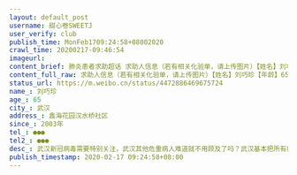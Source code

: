 ```yaml
---
layout: default_post
username: 甜心卷SWEETJ
user_verify: club
publish_time: MonFeb1709:24:58+08002020
crawl_time: 20200217-09:46:54
imageurl: 
content_brief: 肺炎患者求助超话 求助人信息（若有相关化验单，请上传图片）【姓名】刘巧珍【年龄】65【所在城市】武汉【所在小区、社区】鑫海花园 汉水桥社区【患病时间】2003年【联系方式】●●●【其他紧急联系人】●●●【病情描述】武汉新冠病毒需要特别关注，武汉其他危重病人难道就不 ...全文
content_full_raw: 求助人信息（若有相关化验单，请上传图片）【姓名】刘巧珍【年龄】65【所在城市】武汉【所在小区、社区】鑫海花园汉水桥社区【患病时间】2003年【联系方式】●●●【其他紧急联系人】●●●【病情描述】武汉新冠病毒需要特别关注，武汉其他危重病人难道就不用顾及了吗？武汉基本把所有医院征收了，留了几个医院说对外接诊。征收医院不负责协调安排，直接关门，所以网上公布的医院要么人员爆满，电话打不通，打通了说满了不收，到底让我们怎么办。上报社区，社区也变不出去医院啊。现在新冠还有救治的可能性，其他为重症病人呢？我们是要必须换上肺炎才能得到救治吗？母亲为严重肾衰竭还有高血压冠心病糖尿病，属于高危重症病人，下次固定透析时间为2月18日周二，医院16号关，让我们17号自行找社会，各种电话打穿了也没有结果。血液透析不能等待，拖几天无疑就是要母亲的命，他们和当前新冠疫情病人一样需要救治啊。求求有社会救助，虽然这么多年重病，但母亲也很坚强的挺过了许多难关，我不想妈妈在社会主义的今天，因为被赶出医院得不到救治，眼睁睁的看她离开我。母亲刘巧珍汉西巷68号鑫海花园6栋4单元304王娟●●●@人民日报@武汉市长专线@楚天都市报@人民网@武汉晨报有间小店@武汉同城@武汉协和医院@武汉同济医院@武汉大学人民医院@宇芽YUYAMIKA@北岛哥哥@阿贵时评@蔡康永@崔玉涛@虎妈潘潘@papi酱
status_url: https://m.weibo.cn/status/4472886469675724
name_: 刘巧珍
age_: 65
city_: 武汉
address_: 鑫海花园汉水桥社区
since_: 2003年
tel_: ●●●
tel2_: ●●●
desc_: 武汉新冠病毒需要特别关注，武汉其他危重病人难道就不用顾及了吗？武汉基本把所有医院征收了，留了几个医院说对外接诊。征收医院不负责协调安排，直接关门，所以网上公布的医院要么人员爆满，电话打不通，打通了说满了不收，到底让我们怎么办。上报社区，社区也变不出去医院啊。现在新冠还有救治的可能性，其他为重症病人呢？我们是要必须换上肺炎才能得到救治吗？母亲为严重肾衰竭还有高血压冠心病糖尿病，属于高危重症病人，下次固定透析时间为2月18日周二，医院16号关，让我们17号自行找社会，各种电话打穿了也没有结果。血液透析不能等待，拖几天无疑就是要母亲的命，他们和当前新冠疫情病人一样需要救治啊。求求有社会救助，虽然这么多年重病，但母亲也很坚强的挺过了许多难关，我不想妈妈在社会主义的今天，因为被赶出医院得不到救治，眼睁睁的看她离开我。母亲刘巧珍汉西巷68号鑫海花园6栋4单元304王娟●●●@人民日报@武汉市长专线@楚天都市报@人民网@武汉晨报有间小店@武汉同城@武汉协和医院@武汉同济医院@武汉大学人民医院@宇芽YUYAMIKA@北岛哥哥@阿贵时评@蔡康永@崔玉涛@虎妈潘潘@papi酱
publish_timestamp: 2020-02-17 09:24:58+08:00
---
```

